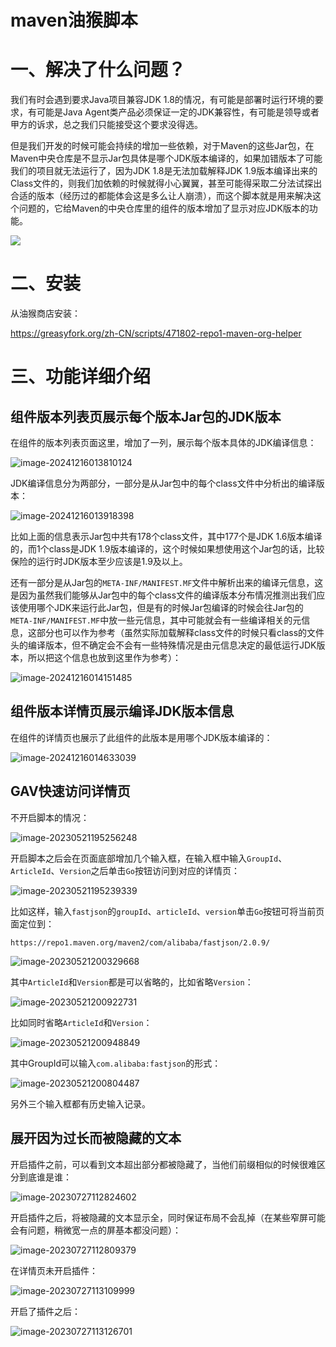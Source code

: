 # maven油猴脚本

# 一、解决了什么问题？

我们有时会遇到要求Java项目兼容JDK 1.8的情况，有可能是部署时运行环境的要求，有可能是Java Agent类产品必须保证一定的JDK兼容性，有可能是领导或者甲方的诉求，总之我们只能接受这个要求没得选。

但是我们开发的时候可能会持续的增加一些依赖，对于Maven的这些Jar包，在Maven中央仓库是不显示Jar包具体是哪个JDK版本编译的，如果加错版本了可能我们的项目就无法运行了，因为JDK 1.8是无法加载解释JDK 1.9版本编译出来的Class文件的，则我们加依赖的时候就得小心翼翼，甚至可能得采取二分法试探出合适的版本（经历过的都能体会这是多么让人崩溃），而这个脚本就是用来解决这个问题的，它给Maven的中央仓库里的组件的版本增加了显示对应JDK版本的功能。

<img src="data/demo-video.gif">

# 二、安装

从油猴商店安装：

https://greasyfork.org/zh-CN/scripts/471802-repo1-maven-org-helper

# 三、功能详细介绍

## 组件版本列表页展示每个版本Jar包的JDK版本

在组件的版本列表页面这里，增加了一列，展示每个版本具体的JDK编译信息：

![image-20241216013810124](./README.assets/image-20241216013810124.png)

JDK编译信息分为两部分，一部分是从Jar包中的每个class文件中分析出的编译版本：

![image-20241216013918398](./README.assets/image-20241216013918398.png)

比如上面的信息表示Jar包中共有178个class文件，其中177个是JDK 1.6版本编译的，而1个class是JDK 1.9版本编译的，这个时候如果想使用这个Jar包的话，比较保险的运行时JDK版本至少应该是1.9及以上。

还有一部分是从Jar包的`META-INF/MANIFEST.MF`文件中解析出来的编译元信息，这是因为虽然我们能够从Jar包中的每个class文件的编译版本分布情况推测出我们应该使用哪个JDK来运行此Jar包，但是有的时候Jar包编译的时候会往Jar包的``META-INF/MANIFEST.MF``中放一些元信息，其中可能就会有一些编译相关的元信息，这部分也可以作为参考（虽然实际加载解释class文件的时候只看class的文件头的编译版本，但不确定会不会有一些特殊情况是由元信息决定的最低运行JDK版本，所以把这个信息也放到这里作为参考）：

![image-20241216014151485](./README.assets/image-20241216014151485.png)

## 组件版本详情页展示编译JDK版本信息

在组件的详情页也展示了此组件的此版本是用哪个JDK版本编译的：

![image-20241216014633039](./README.assets/image-20241216014633039.png)

## GAV快速访问详情页

不开启脚本的情况： 

![image-20230521195256248](README.assets/image-20230521195256248.png)

开启脚本之后会在页面底部增加几个输入框，在输入框中输入`GroupId`、`ArticleId`、`Version`之后单击`Go`按钮访问到对应的详情页：

![image-20230521195239339](README.assets/image-20230521195239339.png)

比如这样，输入`fastjson`的`groupId`、`articleId`、`version`单击`Go`按钮可将当前页面定位到：

```
https://repo1.maven.org/maven2/com/alibaba/fastjson/2.0.9/
```

![image-20230521200329668](README.assets/image-20230521200329668.png)

其中`ArticleId`和`Version`都是可以省略的，比如省略`Version`：

![image-20230521200922731](README.assets/image-20230521200922731.png)

比如同时省略`ArticleId`和`Version`：

![image-20230521200948849](README.assets/image-20230521200948849.png)

其中GroupId可以输入`com.alibaba:fastjson`的形式：

![image-20230521200804487](README.assets/image-20230521200804487.png)

另外三个输入框都有历史输入记录。



## 展开因为过长而被隐藏的文本 

开启插件之前，可以看到文本超出部分都被隐藏了，当他们前缀相似的时候很难区分到底谁是谁：

![image-20230727112824602](README.assets/image-20230727112824602.png)

开启插件之后，将被隐藏的文本显示全，同时保证布局不会乱掉（在某些窄屏可能会有问题，稍微宽一点的屏基本都没问题）：

![image-20230727112809379](README.assets/image-20230727112809379.png)

在详情页未开启插件：

![image-20230727113109999](README.assets/image-20230727113109999.png)

开启了插件之后：

![image-20230727113126701](README.assets/image-20230727113126701.png)















































